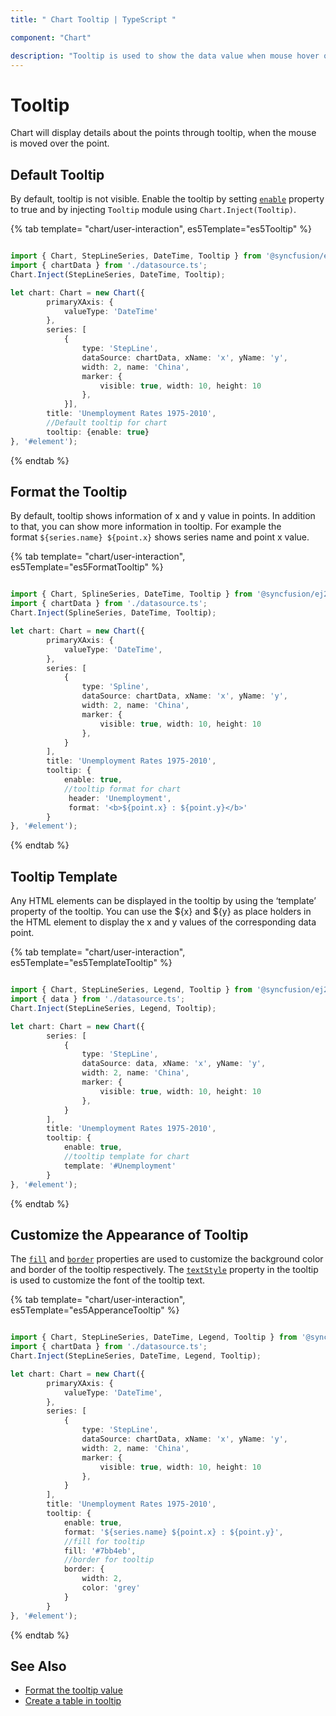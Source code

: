 ```yaml
---
title: " Chart Tooltip | TypeScript "

component: "Chart"

description: "Tooltip is used to show the data value when mouse hover on the chart.We can able to customize format,template and appearance."
---
```


# Tooltip

<!-- markdownlint-disable MD036 -->

Chart will display details about the points through tooltip, when the mouse is moved over the point.

## Default Tooltip

By default, tooltip is not visible. Enable the tooltip by setting
[`enable`](https://ej2.syncfusion.com/documentation/api/chart/tooltipSettingsModel#enable-boolean) property to true and by injecting `Tooltip` module
using `Chart.Inject(Tooltip)`.

{% tab template= "chart/user-interaction", es5Template="es5Tooltip" %}

```typescript

import { Chart, StepLineSeries, DateTime, Tooltip } from '@syncfusion/ej2-charts';
import { chartData } from './datasource.ts';
Chart.Inject(StepLineSeries, DateTime, Tooltip);

let chart: Chart = new Chart({
        primaryXAxis: {
            valueType: 'DateTime'
        },
        series: [
            {
                type: 'StepLine',
                dataSource: chartData, xName: 'x', yName: 'y',
                width: 2, name: 'China',
                marker: {
                    visible: true, width: 10, height: 10
                },
            }],
        title: 'Unemployment Rates 1975-2010',
        //Default tooltip for chart
        tooltip: {enable: true}
}, '#element');

```

{% endtab %}

<!-- markdownlint-disable MD013 -->

## Format the Tooltip

<!-- markdownlint-disable MD013 -->

By default, tooltip shows information of x and y value in points. In addition to that, you can show more information in tooltip. For example the format `${series.name} ${point.x}` shows series name and point x value.

{% tab template= "chart/user-interaction", es5Template="es5FormatTooltip" %}

```typescript

import { Chart, SplineSeries, DateTime, Tooltip } from '@syncfusion/ej2-charts';
import { chartData } from './datasource.ts';
Chart.Inject(SplineSeries, DateTime, Tooltip);

let chart: Chart = new Chart({
        primaryXAxis: {
            valueType: 'DateTime',
        },
        series: [
            {
                type: 'Spline',
                dataSource: chartData, xName: 'x', yName: 'y',
                width: 2, name: 'China',
                marker: {
                    visible: true, width: 10, height: 10
                },
            }
        ],
        title: 'Unemployment Rates 1975-2010',
        tooltip: {
            enable: true,
            //tooltip format for chart
             header: 'Unemployment',
             format: '<b>${point.x} : ${point.y}</b>'
        }
}, '#element');

```

{% endtab %}

## Tooltip Template

Any HTML elements can be displayed in the tooltip by using the ‘template’ property of the tooltip. You can use the ${x} and ${y} as place holders in the HTML element to display the x and y values of the corresponding data point.

{% tab template= "chart/user-interaction", es5Template="es5TemplateTooltip" %}

```typescript

import { Chart, StepLineSeries, Legend, Tooltip } from '@syncfusion/ej2-charts';
import { data } from './datasource.ts';
Chart.Inject(StepLineSeries, Legend, Tooltip);

let chart: Chart = new Chart({
        series: [
            {
                type: 'StepLine',
                dataSource: data, xName: 'x', yName: 'y',
                width: 2, name: 'China',
                marker: {
                    visible: true, width: 10, height: 10
                },
            }
        ],
        title: 'Unemployment Rates 1975-2010',
        tooltip: {
            enable: true,
            //tooltip template for chart
            template: '#Unemployment'
        }
}, '#element');

```

{% endtab %}

## Customize the Appearance of Tooltip

The [`fill`](https://ej2.syncfusion.com/documentation/api/chart/tooltipSettingsModel#fill-string) and [`border`](https://ej2.syncfusion.com/documentation/api/chart/tooltipSettingsModel#border-bordermodel) properties are used to customize the background color and border of the tooltip respectively. The [`textStyle`](https://ej2.syncfusion.com/documentation/api/chart/tooltipSettingsModel#textstyle-fontmodel) property in the tooltip is used to customize the font of the tooltip text.

{% tab template= "chart/user-interaction", es5Template="es5ApperanceTooltip" %}

```typescript

import { Chart, StepLineSeries, DateTime, Legend, Tooltip } from '@syncfusion/ej2-charts';
import { chartData } from './datasource.ts';
Chart.Inject(StepLineSeries, DateTime, Legend, Tooltip);

let chart: Chart = new Chart({
        primaryXAxis: {
            valueType: 'DateTime',
        },
        series: [
            {
                type: 'StepLine',
                dataSource: chartData, xName: 'x', yName: 'y',
                width: 2, name: 'China',
                marker: {
                    visible: true, width: 10, height: 10
                },
            }
        ],
        title: 'Unemployment Rates 1975-2010',
        tooltip: {
            enable: true,
            format: '${series.name} ${point.x} : ${point.y}',
            //fill for tooltip
            fill: '#7bb4eb',
            //border for tooltip
            border: {
                width: 2,
                color: 'grey'
            }
        }
}, '#element');

```

{% endtab %}

## See Also

* [Format the tooltip value](./how-to/tool-tip-format.md)
* [Create a table in tooltip](./how-to/tool-tip-table#create-a-table-in-tooltip.md)